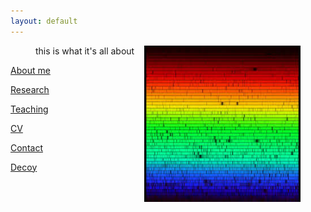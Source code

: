 ```yaml
---
layout: default
---
```

<figure>
  <img align="right" src= "./solarspec.jpg" width="250" height="250">
  <figcaption>this is what it's all about</figcaption>
</figure>

[About me](./aboutme.md)

[Research](./research.md)

[Teaching](./teaching.md)

[CV](./cv.md)

[Contact](./contact.md)

[Decoy](./decoy.md)

<!--[Other](./other.md)-->
